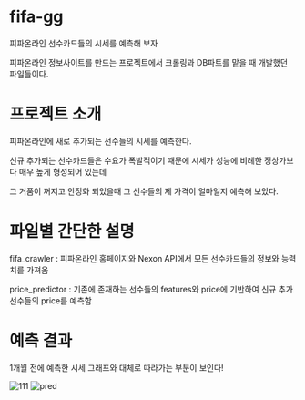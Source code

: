 # fifa-gg
피파온라인 선수카드들의 시세를 예측해 보자

피파온라인 정보사이트를 만드는 프로젝트에서 크롤링과 DB파트를 맡을 때 개발했던 파일들이다.



# 프로젝트 소개
피파온라인에 새로 추가되는 선수들의 시세를 예측한다.

신규 추가되는 선수카드들은 수요가 폭발적이기 때문에 시세가 성능에 비례한 정상가보다 매우 높게 형성되어 있는데

그 거품이 꺼지고 안정화 되었을때 그 선수들의 제 가격이 얼마일지 예측해 보았다.



# 파일별 간단한 설명
fifa_crawler : 피파온라인 홈페이지와 Nexon API에서 모든 선수카드들의 정보와 능력치를 가져옴

price_predictor : 기존에 존재하는 선수들의 features와 price에 기반하여 신규 추가 선수들의 price를 예측함

# 예측 결과
1개월 전에 예측한 시세 그래프와 대체로 따라가는 부분이 보인다!

![111](https://github.com/kim99u/fifa-gg/assets/65718277/12f04713-43db-4320-9c89-b59937112318)
![pred](https://github.com/kim99u/fifa-gg/assets/65718277/b005efcf-57e5-4544-83ae-a123e178848b)
